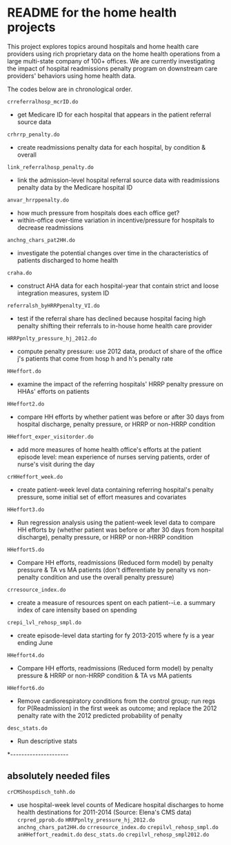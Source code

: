 # README for the home health projects
This project explores topics around hospitals and home health care providers using rich proprietary data on the home health operations from a large multi-state company of 100+ offices. We are currently investigating the impact of hospital readmissions penalty program on downstream care providers' behaviors using home health data.

The codes below are in chronological order.

`crreferralhosp_mcrID.do`
- get Medicare ID for each hospital that appears in the patient referral source data

`crhrrp_penalty.do`
- create readmissions penalty data for each hospital, by condition & overall

`link_referralhosp_penalty.do`
- link the admission-level hospital referral source data with readmissions penalty data by the Medicare hospital ID

`anvar_hrrppenalty.do`
- how much pressure from hospitals does each office get?
- within-office over-time variation in incentive/pressure for hospitals to decrease readmissions

`anchng_chars_pat2HH.do`
- investigate the potential changes over time in the characteristics of patients discharged to home health

`craha.do`
- construct AHA data for each hospital-year that contain strict and loose integration measures, system ID

`referralsh_byHRRPpenalty_VI.do`
- test if the referral share has declined because hospital facing high penalty shifting their referrals to in-house home health care provider

`HRRPpnlty_pressure_hj_2012.do`
- compute penalty pressure: use 2012 data, product of share of the office j's patients that come from hosp h and h's penalty rate

`HHeffort.do`
- examine the impact of the referring hospitals' HRRP penalty pressure on HHAs' efforts on patients

`HHeffort2.do`
- compare HH efforts by whether patient was before or after 30 days from hospital discharge, penalty pressure, or HRRP or non-HRRP condition

`HHeffort_exper_visitorder.do`
- add more measures of home health office's efforts at the patient episode level: mean experience of nurses serving patients, order of nurse's visit during the day

`crHHeffort_week.do`
- create patient-week level data containing referring hospital's penalty pressure, some initial set of effort measures and covariates

`HHeffort3.do`
- Run regression analysis using the patient-week level data to compare HH efforts by (whether patient was before or after 30 days from hospital discharge), penalty pressure, or HRRP or non-HRRP condition

`HHeffort5.do`
- Compare HH efforts, readmissions (Reduced form model) by penalty pressure & TA vs MA patients (don't differentiate by penalty vs non-penalty condition and use the overall penalty pressure)

`crresource_index.do`
- create a measure of resources spent on each patient--i.e. a summary index of care intensity based on spending

`crepi_lvl_rehosp_smpl.do`
- create episode-level data starting for fy 2013-2015 where fy is a year ending June

`HHeffort4.do`
- Compare HH efforts, readmissions (Reduced form model) by penalty pressure & HRRP or non-HRRP condition & TA vs MA patients

`HHeffort6.do`
- Remove cardiorespiratory conditions from the control group; run regs for P(Readmission) in the first week as outcome; and replace the 2012 penalty rate with the 2012 predicted probability of penalty

`desc_stats.do`
- Run descriptive stats




*---------------------
## absolutely needed files
`crCMShospdisch_tohh.do`
  - use hospital-week level counts of Medicare hospital discharges to home health destinations for 2011-2014 (Source: Elena's CMS data)
`crpred_pprob.do`
`HRRPpnlty_pressure_hj_2012.do`
`anchng_chars_pat2HH.do`
`crresource_index.do`
`crepilvl_rehosp_smpl.do`
`anHHeffort_readmit.do`
`desc_stats.do`
`crepilvl_rehosp_smpl2012.do`
